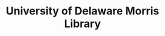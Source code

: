 ---
layout: repo
title: "University of Delaware Morris Library"
id: 16172
permalink: repos/16172/
---